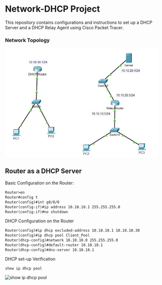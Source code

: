 # Network-DHCP Project

This repository contains configurations and instructions to set up a DHCP Server and a DHCP Relay Agent using Cisco Packet Tracer.

### Network Topology

![Network Topology](https://github.com/yukwokto/Network-DHCP/blob/a2afd978e02360ea987e54b1b1a0be40e01e3ab6/pictures/network_topology.png)

## Router as a DHCP Server

Basic Configuration on the Router:
```
Router>en
Router#config t
Router(config)#int g0/0/0
Router(config-if)#ip address 10.10.10.1 255.255.255.0
Router(config-if)#no shutdown
```

DHCP Configuration on the Router
```
Router(config)#ip dhcp excluded-address 10.10.10.1 10.10.10.30
Router(config)#ip dhcp pool Client_Pool
Router(dhcp-config)#network 10.10.10.0 255.255.255.0
Router(dhcp-config)#default-router 10.10.10.1
Router(dhcp-config)#dns-server 10.10.10.1
```

DHCP set-up Verification
```
show ip dhcp pool
```
![show ip dhcp pool]()

